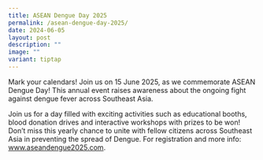 ```yaml
---
title: ASEAN Dengue Day 2025
permalink: /asean-dengue-day-2025/
date: 2024-06-05
layout: post
description: ""
image: ""
variant: tiptap
---
```

<p>Mark your calendars! Join us on 15 June 2025, as we commemorate ASEAN
Dengue Day! This annual event raises awareness about the ongoing fight
against dengue fever across Southeast Asia.</p>
<p></p>
<p>Join us for a day filled with exciting activities such as educational
booths, blood donation drives and interactive workshops with prizes to
be won! Don’t miss this yearly chance to unite with fellow citizens across
Southeast Asia in preventing the spread of Dengue. For registration and
more info: <a href="http://www.aseandengue2025.com/" rel="noopener noreferrer nofollow" target="_blank">www.aseandengue2025.com</a>.</p>